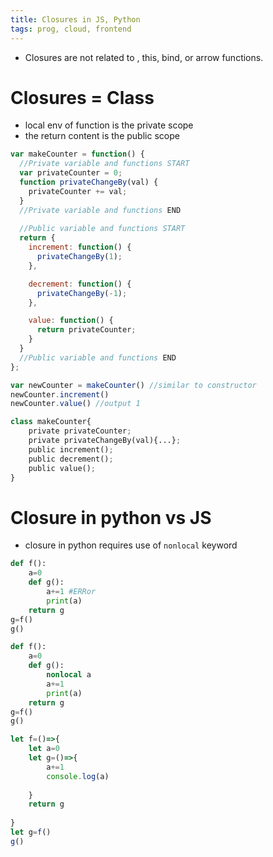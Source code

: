 ```yaml
---
title: Closures in JS, Python
tags: prog, cloud, frontend
---
```


* Closures are not related to , this, bind, or arrow functions.

# Closures = Class

* local env of function is the private scope
* the return content is the public scope

```js
var makeCounter = function() {
  //Private variable and functions START
  var privateCounter = 0;
  function privateChangeBy(val) {
    privateCounter += val;
  }
  //Private variable and functions END
  
  //Public variable and functions START
  return { 
    increment: function() {
      privateChangeBy(1);
    },

    decrement: function() {
      privateChangeBy(-1);
    },

    value: function() {
      return privateCounter;
    }
  }
  //Public variable and functions END
};

var newCounter = makeCounter() //similar to constructor
newCounter.increment() 
newCounter.value() //output 1
```

```python
class makeCounter{
    private privateCounter;
    private privateChangeBy(val){...};
    public increment();
    public decrement();
    public value();
}

```

# Closure in python vs JS

* closure in python requires use of `nonlocal` keyword

```py
def f():
    a=0
    def g():
        a+=1 #ERRor
        print(a)
    return g
g=f()
g()
```

```py
def f():
    a=0
    def g():
        nonlocal a
        a+=1 
        print(a)
    return g
g=f()
g()
```

```js
let f=()=>{
    let a=0
    let g=()=>{
        a+=1
        console.log(a)
        
    }
    return g
    
}
let g=f()
g()
```

